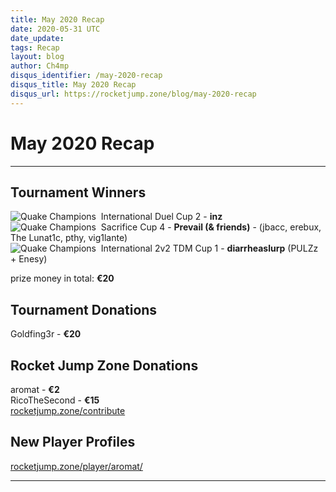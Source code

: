 ```yaml
---
title: May 2020 Recap
date: 2020-05-31 UTC
date_update:
tags: Recap
layout: blog
author: Ch4mp
disqus_identifier: /may-2020-recap
disqus_title: May 2020 Recap
disqus_url: https://rocketjump.zone/blog/may-2020-recap
---
```


<h1 class="w3-center">May 2020 Recap</h1>

<hr>

## Tournament Winners

<img src="../../images/qc-icon.png" alt="Quake Champions">  International Duel Cup 2 - **inz**  
<img src="../../images/qc-icon.png" alt="Quake Champions">  Sacrifice Cup 4 - **Prevail (& friends)** - (jbacc, erebux, The Lunat1c, pthy, vig1lante)  
<img src="../../images/qc-icon.png" alt="Quake Champions">  International 2v2 TDM Cup 1 - **diarrheaslurp** (PULZz + Enesy)

prize money in total: **€20**  

## Tournament Donations

Goldfing3r -   **€20**  

## Rocket Jump Zone Donations

aromat -   **€2**  
RicoTheSecond - **€15**  
<a href="https://rocketjump.zone/contribute" target="_blank">rocketjump.zone/contribute</a>

## New Player Profiles

<a href="https://rocketjump.zone/player/aromat/" target="_blank">rocketjump.zone/player/aromat/</a>

<hr>
